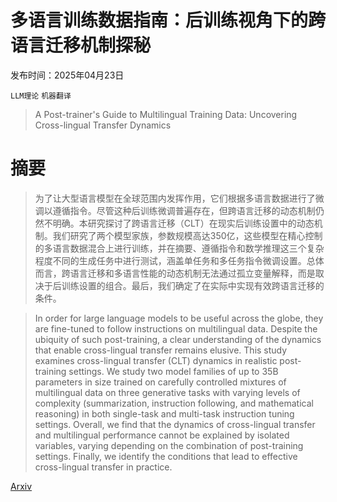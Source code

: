 # 多语言训练数据指南：后训练视角下的跨语言迁移机制探秘

发布时间：2025年04月23日

`LLM理论` `机器翻译`

> A Post-trainer's Guide to Multilingual Training Data: Uncovering Cross-lingual Transfer Dynamics

# 摘要

> 为了让大型语言模型在全球范围内发挥作用，它们根据多语言数据进行了微调以遵循指令。尽管这种后训练微调普遍存在，但跨语言迁移的动态机制仍然不明确。本研究探讨了跨语言迁移（CLT）在现实后训练设置中的动态机制。我们研究了两个模型家族，参数规模高达350亿，这些模型在精心控制的多语言数据混合上进行训练，并在摘要、遵循指令和数学推理这三个复杂程度不同的生成任务中进行测试，涵盖单任务和多任务指令微调设置。总体而言，跨语言迁移和多语言性能的动态机制无法通过孤立变量解释，而是取决于后训练设置的组合。最后，我们确定了在实际中实现有效跨语言迁移的条件。

> In order for large language models to be useful across the globe, they are fine-tuned to follow instructions on multilingual data. Despite the ubiquity of such post-training, a clear understanding of the dynamics that enable cross-lingual transfer remains elusive. This study examines cross-lingual transfer (CLT) dynamics in realistic post-training settings. We study two model families of up to 35B parameters in size trained on carefully controlled mixtures of multilingual data on three generative tasks with varying levels of complexity (summarization, instruction following, and mathematical reasoning) in both single-task and multi-task instruction tuning settings. Overall, we find that the dynamics of cross-lingual transfer and multilingual performance cannot be explained by isolated variables, varying depending on the combination of post-training settings. Finally, we identify the conditions that lead to effective cross-lingual transfer in practice.

[Arxiv](https://arxiv.org/abs/2504.16677)